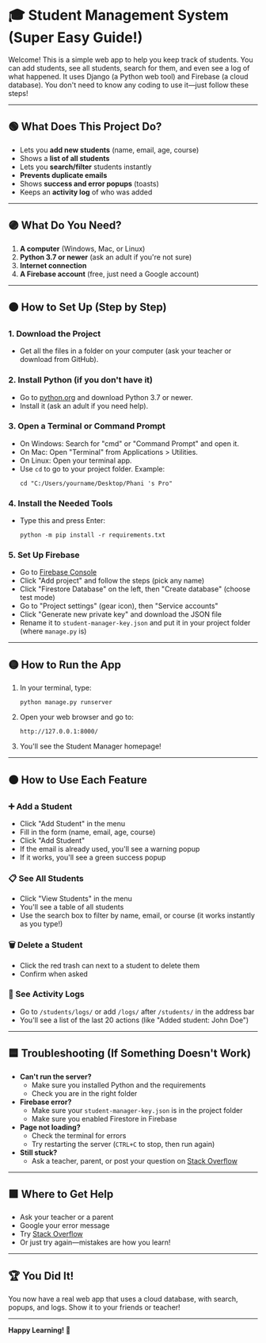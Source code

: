 # 🎓 Student Management System (Super Easy Guide!)

Welcome! This is a simple web app to help you keep track of students. You can add students, see all students, search for them, and even see a log of what happened. It uses Django (a Python web tool) and Firebase (a cloud database). You don't need to know any coding to use it—just follow these steps!

---

## 🟢 What Does This Project Do?
- Lets you **add new students** (name, email, age, course)
- Shows a **list of all students**
- Lets you **search/filter** students instantly
- **Prevents duplicate emails**
- Shows **success and error popups** (toasts)
- Keeps an **activity log** of who was added

---

## 🟣 What Do You Need?
1. **A computer** (Windows, Mac, or Linux)
2. **Python 3.7 or newer** (ask an adult if you're not sure)
3. **Internet connection**
4. **A Firebase account** (free, just need a Google account)

---

## 🟠 How to Set Up (Step by Step)

### 1. Download the Project
- Get all the files in a folder on your computer (ask your teacher or download from GitHub).

### 2. Install Python (if you don't have it)
- Go to [python.org](https://www.python.org/downloads/) and download Python 3.7 or newer.
- Install it (ask an adult if you need help).

### 3. Open a Terminal or Command Prompt
- On Windows: Search for "cmd" or "Command Prompt" and open it.
- On Mac: Open "Terminal" from Applications > Utilities.
- On Linux: Open your terminal app.
- Use `cd` to go to your project folder. Example:
  ```
  cd "C:/Users/yourname/Desktop/Phani 's Pro"
  ```

### 4. Install the Needed Tools
- Type this and press Enter:
  ```
  python -m pip install -r requirements.txt
  ```

### 5. Set Up Firebase
- Go to [Firebase Console](https://console.firebase.google.com/)
- Click "Add project" and follow the steps (pick any name)
- Click "Firestore Database" on the left, then "Create database" (choose test mode)
- Go to "Project settings" (gear icon), then "Service accounts"
- Click "Generate new private key" and download the JSON file
- Rename it to `student-manager-key.json` and put it in your project folder (where `manage.py` is)

---

## 🟡 How to Run the App
1. In your terminal, type:
   ```
   python manage.py runserver
   ```
2. Open your web browser and go to:
   ```
   http://127.0.0.1:8000/
   ```
3. You'll see the Student Manager homepage!

---

## 🟤 How to Use Each Feature

### ➕ Add a Student
- Click "Add Student" in the menu
- Fill in the form (name, email, age, course)
- Click "Add Student"
- If the email is already used, you'll see a warning popup
- If it works, you'll see a green success popup

### 📋 See All Students
- Click "View Students" in the menu
- You'll see a table of all students
- Use the search box to filter by name, email, or course (it works instantly as you type!)

### 🗑️ Delete a Student
- Click the red trash can next to a student to delete them
- Confirm when asked

### 📝 See Activity Logs
- Go to `/students/logs/` or add `/logs/` after `/students/` in the address bar
- You'll see a list of the last 20 actions (like "Added student: John Doe")

---

## 🟦 Troubleshooting (If Something Doesn't Work)
- **Can't run the server?**
  - Make sure you installed Python and the requirements
  - Check you are in the right folder
- **Firebase error?**
  - Make sure your `student-manager-key.json` is in the project folder
  - Make sure you enabled Firestore in Firebase
- **Page not loading?**
  - Check the terminal for errors
  - Try restarting the server (`CTRL+C` to stop, then run again)
- **Still stuck?**
  - Ask a teacher, parent, or post your question on [Stack Overflow](https://stackoverflow.com/)

---

## 🟩 Where to Get Help
- Ask your teacher or a parent
- Google your error message
- Try [Stack Overflow](https://stackoverflow.com/)
- Or just try again—mistakes are how you learn!

---

## 🏆 You Did It!
You now have a real web app that uses a cloud database, with search, popups, and logs. Show it to your friends or teacher!

---

**Happy Learning! 🚀** 